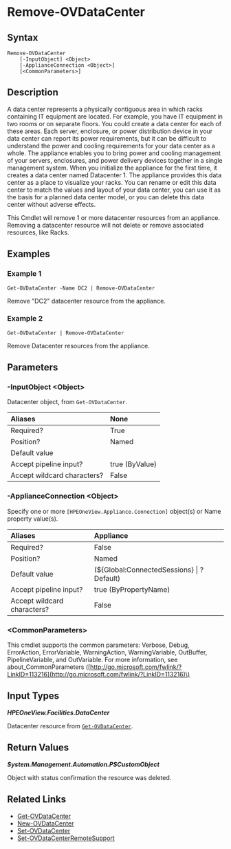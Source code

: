 ﻿---
description: Remove a datacenter resource.
---

# Remove-OVDataCenter

## Syntax

```text
Remove-OVDataCenter
    [-InputObject] <Object>
    [-ApplianceConnection <Object>]
    [<CommonParameters>]
```

## Description

A data center represents a physically contiguous area in which racks containing IT equipment are located.
For example, you have IT equipment in two rooms or on separate floors. You could create a data center for each of these areas.
Each server, enclosure, or power distribution device in your data center can report its power requirements, but it can be difficult to understand the power and cooling requirements for your data center as a whole. The appliance enables you to bring power and cooling management of your servers, enclosures, and power delivery devices together in a single management system.
When you initialize the appliance for the first time, it creates a data center named Datacenter 1. The appliance provides this data center as a place to visualize your racks. You can rename or edit this data center to match the values and layout of your data center, you can use it as the basis for a planned data center model, or you can delete this data center without adverse effects.

This Cmdlet will remove 1 or more datacenter resources from an appliance.  Removing a datacenter resource will not delete or remove associated resources, like Racks.

## Examples

###  Example 1 

```text
Get-OVDataCenter -Name DC2 | Remove-OVDataCenter
```

Remove "DC2" datacenter resource from the appliance.

###  Example 2 

```text
Get-OVDataCenter | Remove-OVDataCenter
```

Remove Datacenter resources from the appliance.

## Parameters

### -InputObject &lt;Object&gt;

Datacenter object, from `Get-OVDataCenter`.

| Aliases | None |
| :--- | :--- |
| Required? | True |
| Position? | Named |
| Default value |  |
| Accept pipeline input? | true (ByValue) |
| Accept wildcard characters? | False |

### -ApplianceConnection &lt;Object&gt;

Specify one or more `[HPEOneView.Appliance.Connection]` object(s) or Name property value(s).

| Aliases | Appliance |
| :--- | :--- |
| Required? | False |
| Position? | Named |
| Default value | (${Global:ConnectedSessions} &vert; ? Default) |
| Accept pipeline input? | true (ByPropertyName) |
| Accept wildcard characters? | False |

### &lt;CommonParameters&gt;

This cmdlet supports the common parameters: Verbose, Debug, ErrorAction, ErrorVariable, WarningAction, WarningVariable, OutBuffer, PipelineVariable, and OutVariable. For more information, see about\_CommonParameters \([http://go.microsoft.com/fwlink/?LinkID=113216](http://go.microsoft.com/fwlink/?LinkID=113216)\)

## Input Types

_**HPEOneView.Facilities.DataCenter**_

Datacenter resource from [`Get-OVDataCenter`](get-ovdatacenter.md).

## Return Values

_**System.Management.Automation.PSCustomObject**_

Object with status confirmation the resource was deleted.

## Related Links

* [Get-OVDataCenter](get-ovdatacenter.md)
* [New-OVDataCenter](new-ovdatacenter.md)
* [Set-OVDataCenter](set-ovdatacenter.md)
* [Set-OVDataCenterRemoteSupport](../appliance/set-ovdatacenterremotesupport.md)
